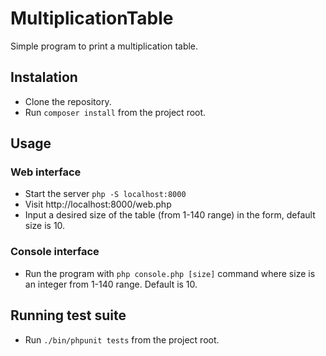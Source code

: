 # MultiplicationTable

Simple program to print a multiplication table.

## Instalation

- Clone the repository.
- Run `composer install` from the project root.

## Usage

### Web interface

- Start the server `php -S localhost:8000`
- Visit http://localhost:8000/web.php 
- Input a desired size of the table (from 1-140 range) in the form, default size is 10.

### Console interface

 - Run the program with `php console.php [size]` command where size is an integer from 1-140 range. Default is 10.

## Running test suite

 - Run `./bin/phpunit tests` from the project root.
 

